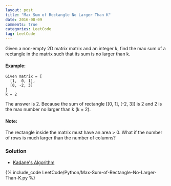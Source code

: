 ```yaml
---
layout: post
title: "Max Sum of Rectangle No Larger Than K"
date: 2016-08-09
comments: true
categories: LeetCode
tag: LeetCode
---
```




Given a non-empty 2D matrix matrix and an integer k, find the max sum of a rectangle in the matrix such that its sum is no larger than k.

#### Example:
```
Given matrix = [
  [1,  0, 1],
  [0, -2, 3]
]
k = 2
```
The answer is 2. Because the sum of rectangle [[0, 1], [-2, 3]] is 2 and 2 is the max number no larger than k (k = 2).

#### Note:
The rectangle inside the matrix must have an area > 0.
What if the number of rows is much larger than the number of columns?

<!--more-->
### Solution

* [Kadane's Algorithm](https://discuss.leetcode.com/topic/48875/accepted-c-codes-with-explanation-and-references)

{% include_code LeetCode/Python/Max-Sum-of-Rectangle-No-Larger-Than-K.py %}
